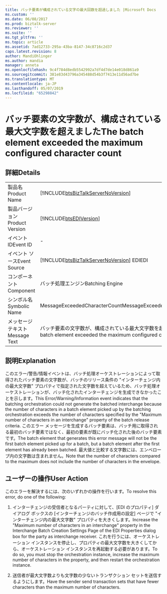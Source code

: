 ```yaml
---
title: バッチ要素が構成されている文字の最大回数を超過しました |Microsoft Docs
ms.custom: ''
ms.date: 06/08/2017
ms.prod: biztalk-server
ms.reviewer: ''
ms.suite: ''
ms.tgt_pltfrm: ''
ms.topic: article
ms.assetid: 7ad12733-295a-43ba-8147-34c8716c2d37
caps.latest.revision: 8
author: MandiOhlinger
ms.author: mandia
manager: anneta
ms.openlocfilehash: 9c4f784d8edb5542992a7df4d7de14e018d861a9
ms.sourcegitcommit: 381e83d43796a345488d54b3f7413e11d56ad7be
ms.translationtype: MT
ms.contentlocale: ja-JP
ms.lasthandoff: 05/07/2019
ms.locfileid: "65298842"
---
```

# <a name="the-batch-element-exceeded-the-maximum-configured-character-count"></a><span data-ttu-id="a69d3-102">バッチ要素の文字数が、構成されている最大文字数を超えました</span><span class="sxs-lookup"><span data-stu-id="a69d3-102">The batch element exceeded the maximum configured character count</span></span>
## <a name="details"></a><span data-ttu-id="a69d3-103">詳細</span><span class="sxs-lookup"><span data-stu-id="a69d3-103">Details</span></span>  
  
|                 |                                                                                        |
|-----------------|----------------------------------------------------------------------------------------|
|  <span data-ttu-id="a69d3-104">製品名</span><span class="sxs-lookup"><span data-stu-id="a69d3-104">Product Name</span></span>   |   [!INCLUDE[btsBizTalkServerNoVersion](../includes/btsbiztalkservernoversion-md.md)]   |
| <span data-ttu-id="a69d3-105">製品バージョン</span><span class="sxs-lookup"><span data-stu-id="a69d3-105">Product Version</span></span> |               [!INCLUDE[btsEDIVersion](../includes/btsediversion-md.md)]               |
|    <span data-ttu-id="a69d3-106">イベント ID</span><span class="sxs-lookup"><span data-stu-id="a69d3-106">Event ID</span></span>     |                                           -                                            |
|  <span data-ttu-id="a69d3-107">イベント ソース</span><span class="sxs-lookup"><span data-stu-id="a69d3-107">Event Source</span></span>   | [!INCLUDE[btsBizTalkServerNoVersion](../includes/btsbiztalkservernoversion-md.md)] <span data-ttu-id="a69d3-108">EDI</span><span class="sxs-lookup"><span data-stu-id="a69d3-108">EDI</span></span> |
|    <span data-ttu-id="a69d3-109">コンポーネント</span><span class="sxs-lookup"><span data-stu-id="a69d3-109">Component</span></span>    |                                    <span data-ttu-id="a69d3-110">バッチ処理エンジン</span><span class="sxs-lookup"><span data-stu-id="a69d3-110">Batching Engine</span></span>                                     |
|  <span data-ttu-id="a69d3-111">シンボル名</span><span class="sxs-lookup"><span data-stu-id="a69d3-111">Symbolic Name</span></span>  |                             <span data-ttu-id="a69d3-112">MessageExceededCharacterCount</span><span class="sxs-lookup"><span data-stu-id="a69d3-112">MessageExceededCharacterCount</span></span>                              |
|  <span data-ttu-id="a69d3-113">メッセージ テキスト</span><span class="sxs-lookup"><span data-stu-id="a69d3-113">Message Text</span></span>   |           <span data-ttu-id="a69d3-114">バッチ要素の文字数が、構成されている最大文字数を超えました</span><span class="sxs-lookup"><span data-stu-id="a69d3-114">The batch element exceeded the maximum configured character count</span></span>            |
  
## <a name="explanation"></a><span data-ttu-id="a69d3-115">説明</span><span class="sxs-lookup"><span data-stu-id="a69d3-115">Explanation</span></span>  
 <span data-ttu-id="a69d3-116">このエラー/警告/情報イベントは、バッチ処理オーケストレーションによって取得されたバッチ要素の文字数が、バッチのリリース条件の "インターチェンジ内の最大文字数" プロパティで指定された文字数を超えているため、バッチ処理オーケストレーションが、バッチ化されたインターチェンジを生成できなかったことを示します。</span><span class="sxs-lookup"><span data-stu-id="a69d3-116">This Error/Warning/Information event indicates that the batching orchestration could not generate the batched interchange because the number of characters in a batch element picked up by the batching orchestration exceeds the number of characters specified by the "Maximum number of characters in an interchange" property of the batch release criteria.</span></span> <span data-ttu-id="a69d3-117">このエラー メッセージを生成するバッチ要素は、バッチ用に取得される最初のバッチ要素ではなく、最初の要素が既にバッチ化された後のバッチ要素です。</span><span class="sxs-lookup"><span data-stu-id="a69d3-117">The batch element that generates this error message will not be the first batch element picked up for a batch, but a batch element after the first element has already been batched.</span></span> <span data-ttu-id="a69d3-118">最大値と比較する文字数には、エンベロープ内の文字数は含まれません。</span><span class="sxs-lookup"><span data-stu-id="a69d3-118">Note that the number of characters compared to the maximum does not include the number of characters in the envelope.</span></span>  
  
## <a name="user-action"></a><span data-ttu-id="a69d3-119">ユーザーの操作</span><span class="sxs-lookup"><span data-stu-id="a69d3-119">User Action</span></span>  
 <span data-ttu-id="a69d3-120">このエラーを解決するには、次のいずれかの操作を行います。</span><span class="sxs-lookup"><span data-stu-id="a69d3-120">To resolve this error, do one of the following:</span></span>  
  
1.  <span data-ttu-id="a69d3-121">インターチェンジの受信者となるパーティに対して、[EDI のプロパティ] ダイアログ ボックスの [インターチェンジのバッチ作成用の設定] ページで "インターチェンジ内の最大文字数" プロパティを大きくします。</span><span class="sxs-lookup"><span data-stu-id="a69d3-121">Increase the "Maximum number of characters in an interchange" property in the Interchange Batch Creation Settings Page of the EDI Properties dialog box for the party as interchange receiver.</span></span> <span data-ttu-id="a69d3-122">これを行うには、オーケストレーション インスタンスを停止し、プロパティの最大文字数を大きくしてから、オーケストレーション インスタンスを再起動する必要があります。</span><span class="sxs-lookup"><span data-stu-id="a69d3-122">To do so, you must stop the orchestration instance, increase the maximum number of characters in the property, and then restart the orchestration instance.</span></span>  
  
2.  <span data-ttu-id="a69d3-123">送信者が最大文字数よりも文字数の少ないトランザクション セットを送信するようにします。</span><span class="sxs-lookup"><span data-stu-id="a69d3-123">Have the sender send transaction sets that have fewer characters than the maximum number of characters.</span></span>